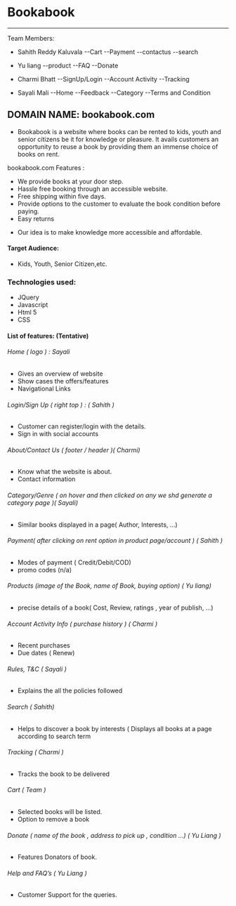 # Bookabook
----
Team Members:

-	Sahith Reddy Kaluvala 
--Cart
--Payment
--contactus
--search

-	Yu liang
--product
--FAQ
--Donate

-	Charmi Bhatt
--SignUp/Login
--Account Activity
--Tracking

-	Sayali Mali
--Home
--Feedback
--Category
--Terms and Condition


## DOMAIN NAME: bookabook.com

  * Bookabook is a website where books can be rented to kids, youth and senior citizens  be it for knowledge or pleasure. It avails customers an opportunity to reuse a book by providing them an immense choice of books on rent.


bookabook.com  Features :
-	We provide books at your door step.
-	Hassle free booking through an accessible website.
-	Free shipping within five days.
-	Provide options to the customer to evaluate the book condition before paying.
-	Easy returns

*  Our idea is to make knowledge more accessible and affordable.

#### Target Audience:
* Kids, Youth, Senior Citizen,etc.
### Technologies used:
* JQuery
* Javascript
* Html 5
* CSS

#### List of features: (Tentative)
###### Home ( logo ) : Sayali 
*  Gives an overview of website
*  Show cases the offers/features
*  Navigational Links
###### Login/Sign Up ( right top ) : ( Sahith )
* Customer can register/login with the details.
* Sign in with social accounts
###### About/Contact Us ( footer / header )( Charmi)
* Know what the website is about.
* Contact information
###### Category/Genre ( on hover and then clicked on any we shd generate a category page )( Sayali)
* Similar books displayed in a page( Author, Interests, …)
###### Payment( after clicking on rent option in product page/account ) ( Sahith )
* Modes of payment ( Credit/Debit/COD)
* promo codes (n/a)
###### Products (image of the Book, name of Book, buying option)  ( Yu liang) 
* precise details of a book( Cost, Review, ratings , year of publish, …)
###### Account Activity Info ( purchase history ) ( Charmi )
* Recent purchases
* Due dates ( Renew)
###### Rules, T&C ( Sayali )
* Explains the all the policies followed
###### Search  ( Sahith)
* Helps to discover a book by interests ( Displays all books at a page according to search term
###### Tracking  ( Charmi  )
* Tracks the book to be delivered
###### Cart     ( Team )
* Selected books will be listed.
* Option to remove a book
###### Donate  ( name of the book , address  to pick up , condition …) ( Yu Liang )
* Features Donators of book.
###### Help and FAQ’s   ( Yu Liang )
* Customer Support for the queries.